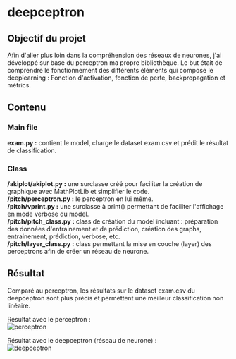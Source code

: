 # deepceptron

## Objectif du projet
Afin d'aller plus loin dans la compréhension des réseaux de neurones, j'ai développé sur base du perceptron ma propre bibliothèque.
Le but était de comprendre le fonctionnement des différents éléments qui compose le deeplearning : Fonction d'activation, fonction de perte, backpropagation et métrics.

## Contenu
### Main file
**exam.py :** contient le model, charge le dataset exam.csv et prédit le résultat de classification.<br />

### Class
**/akiplot/akiplot.py :** une surclasse créé pour faciliter la création de graphique avec MathPlotLib et simplifier le code.<br />
**/pitch/perceptron.py :** le perceptron en lui même.<br />
**/pitch/vprint.py :** une surclasse à print() permettant de faciliter l'affichage en mode verbose du model.<br />
**/pitch/pitch_class.py :** class de création du model incluant : préparation des données d'entrainement et de prédiction, création des graphs, entrainement, prédiction, verbose, etc.<br />
**/pitch/layer_class.py :** class permettant la mise en couche (layer) des perceptrons afin de créer un réseau de neurone.

## Résultat
Comparé au perceptron, les résultats sur le dataset exam.csv du deepceptron sont plus précis et permettent une meilleur classification non linéaire.

Résultat avec le perceptron : <br />
![perceptron](https://github.com/PlomteuxKevin/deepceptron/assets/168406292/13cec4bf-7320-448a-9658-34d2f5526629)

Résultat avec le deepceptron (réseau de neurone) : <br />
![deepceptron](https://github.com/PlomteuxKevin/deepceptron/assets/168406292/6813a2bc-d249-4e11-b36c-58ca488b41a1)
